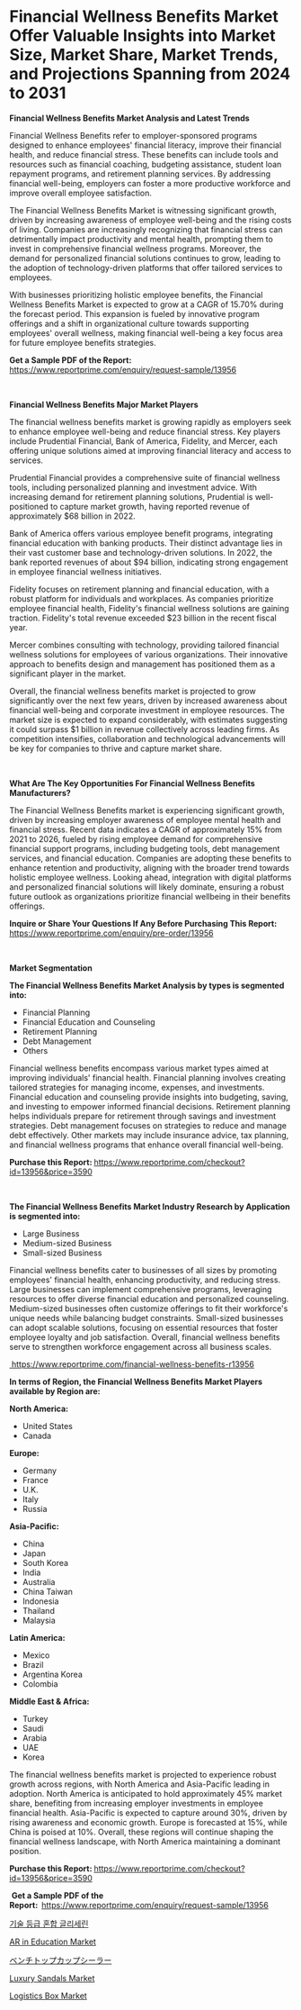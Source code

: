 <p><h1>Financial Wellness Benefits Market Offer Valuable Insights into Market Size, Market Share, Market Trends, and Projections Spanning from 2024 to 2031</h1></p><p><strong>Financial Wellness Benefits Market Analysis and Latest Trends</strong></p>
<p><p>Financial Wellness Benefits refer to employer-sponsored programs designed to enhance employees' financial literacy, improve their financial health, and reduce financial stress. These benefits can include tools and resources such as financial coaching, budgeting assistance, student loan repayment programs, and retirement planning services. By addressing financial well-being, employers can foster a more productive workforce and improve overall employee satisfaction.</p><p>The Financial Wellness Benefits Market is witnessing significant growth, driven by increasing awareness of employee well-being and the rising costs of living. Companies are increasingly recognizing that financial stress can detrimentally impact productivity and mental health, prompting them to invest in comprehensive financial wellness programs. Moreover, the demand for personalized financial solutions continues to grow, leading to the adoption of technology-driven platforms that offer tailored services to employees.</p><p>With businesses prioritizing holistic employee benefits, the Financial Wellness Benefits Market is expected to grow at a CAGR of 15.70% during the forecast period. This expansion is fueled by innovative program offerings and a shift in organizational culture towards supporting employees' overall wellness, making financial well-being a key focus area for future employee benefits strategies.</p></p>
<p><strong>Get a Sample PDF of the Report:&nbsp;</strong> <a href="https://www.reportprime.com/enquiry/request-sample/13956">https://www.reportprime.com/enquiry/request-sample/13956</a></p>
<p>&nbsp;</p>
<p><strong>Financial Wellness Benefits Major Market Players</strong></p>
<p><p>The financial wellness benefits market is growing rapidly as employers seek to enhance employee well-being and reduce financial stress. Key players include Prudential Financial, Bank of America, Fidelity, and Mercer, each offering unique solutions aimed at improving financial literacy and access to services.</p><p>Prudential Financial provides a comprehensive suite of financial wellness tools, including personalized planning and investment advice. With increasing demand for retirement planning solutions, Prudential is well-positioned to capture market growth, having reported revenue of approximately $68 billion in 2022.</p><p>Bank of America offers various employee benefit programs, integrating financial education with banking products. Their distinct advantage lies in their vast customer base and technology-driven solutions. In 2022, the bank reported revenues of about $94 billion, indicating strong engagement in employee financial wellness initiatives.</p><p>Fidelity focuses on retirement planning and financial education, with a robust platform for individuals and workplaces. As companies prioritize employee financial health, Fidelity's financial wellness solutions are gaining traction. Fidelity's total revenue exceeded $23 billion in the recent fiscal year.</p><p>Mercer combines consulting with technology, providing tailored financial wellness solutions for employees of various organizations. Their innovative approach to benefits design and management has positioned them as a significant player in the market.</p><p>Overall, the financial wellness benefits market is projected to grow significantly over the next few years, driven by increased awareness about financial well-being and corporate investment in employee resources. The market size is expected to expand considerably, with estimates suggesting it could surpass $1 billion in revenue collectively across leading firms. As competition intensifies, collaboration and technological advancements will be key for companies to thrive and capture market share.</p></p>
<p>&nbsp;</p>
<p><strong>What Are The Key Opportunities For Financial Wellness Benefits Manufacturers?</strong></p>
<p><p>The Financial Wellness Benefits market is experiencing significant growth, driven by increasing employer awareness of employee mental health and financial stress. Recent data indicates a CAGR of approximately 15% from 2021 to 2026, fueled by rising employee demand for comprehensive financial support programs, including budgeting tools, debt management services, and financial education. Companies are adopting these benefits to enhance retention and productivity, aligning with the broader trend towards holistic employee wellness. Looking ahead, integration with digital platforms and personalized financial solutions will likely dominate, ensuring a robust future outlook as organizations prioritize financial wellbeing in their benefits offerings.</p></p>
<p><strong>Inquire or Share Your Questions If Any Before Purchasing This Report:</strong> <a href="https://www.reportprime.com/enquiry/pre-order/13956">https://www.reportprime.com/enquiry/pre-order/13956</a></p>
<p>&nbsp;</p>
<p><strong>Market Segmentation</strong></p>
<p><strong>The Financial Wellness Benefits Market Analysis by types is segmented into:</strong></p>
<p><ul><li>Financial Planning</li><li>Financial Education and Counseling</li><li>Retirement Planning</li><li>Debt Management</li><li>Others</li></ul></p>
<p><p>Financial wellness benefits encompass various market types aimed at improving individuals' financial health. Financial planning involves creating tailored strategies for managing income, expenses, and investments. Financial education and counseling provide insights into budgeting, saving, and investing to empower informed financial decisions. Retirement planning helps individuals prepare for retirement through savings and investment strategies. Debt management focuses on strategies to reduce and manage debt effectively. Other markets may include insurance advice, tax planning, and financial wellness programs that enhance overall financial well-being.</p></p>
<p><strong>Purchase this Report:&nbsp;</strong><a href="https://www.reportprime.com/checkout?id=13956&price=3590">https://www.reportprime.com/checkout?id=13956&price=3590</a></p>
<p>&nbsp;</p>
<p><strong>The Financial Wellness Benefits Market Industry Research by Application is segmented into:</strong></p>
<p><ul><li>Large Business</li><li>Medium-sized Business</li><li>Small-sized Business</li></ul></p>
<p><p>Financial wellness benefits cater to businesses of all sizes by promoting employees' financial health, enhancing productivity, and reducing stress. Large businesses can implement comprehensive programs, leveraging resources to offer diverse financial education and personalized counseling. Medium-sized businesses often customize offerings to fit their workforce's unique needs while balancing budget constraints. Small-sized businesses can adopt scalable solutions, focusing on essential resources that foster employee loyalty and job satisfaction. Overall, financial wellness benefits serve to strengthen workforce engagement across all business scales.</p></p>
<p><a href="https://www.reportprime.com/financial-wellness-benefits-r13956">&nbsp;https://www.reportprime.com/financial-wellness-benefits-r13956</a></p>
<p><strong>In terms of Region, the Financial Wellness Benefits Market Players available by Region are:</strong></p>
<p>
    <p> <strong> North America: </strong>
        <ul>
            <li>United States</li>
            <li>Canada</li>
        </ul>
        </p> 
    <p> <strong> Europe: </strong>
        <ul>
            <li>Germany</li>
            <li>France</li>
            <li>U.K.</li>
            <li>Italy</li>
            <li>Russia</li>
        </ul>
        </p> 
    <p> <strong> Asia-Pacific: </strong>
        <ul>
            <li>China</li>
            <li>Japan</li>
            <li>South Korea</li>
            <li>India</li>
            <li>Australia</li>
            <li>China Taiwan</li>
            <li>Indonesia</li>
            <li>Thailand</li>
            <li>Malaysia</li>
        </ul>
        </p> 
    <p> <strong> Latin America: </strong>
        <ul>
            <li>Mexico</li>
            <li>Brazil</li>
            <li>Argentina Korea</li>
            <li>Colombia</li>
        </ul>
        </p> 
    <p> <strong> Middle East & Africa: </strong>
        <ul>
            <li>Turkey</li>
            <li>Saudi</li>
            <li>Arabia</li>
            <li>UAE</li>
            <li>Korea</li>
        </ul>
    </p>
    </p>
<p><p>The financial wellness benefits market is projected to experience robust growth across regions, with North America and Asia-Pacific leading in adoption. North America is anticipated to hold approximately 45% market share, benefiting from increasing employer investments in employee financial health. Asia-Pacific is expected to capture around 30%, driven by rising awareness and economic growth. Europe is forecasted at 15%, while China is poised at 10%. Overall, these regions will continue shaping the financial wellness landscape, with North America maintaining a dominant position.</p></p>
<p><strong>Purchase this Report: </strong><a href="https://www.reportprime.com/checkout?id=13956&price=3590">https://www.reportprime.com/checkout?id=13956&price=3590</a></p>
<p>&nbsp;<strong>Get a Sample PDF of the Report:&nbsp;&nbsp;</strong><a href="https://www.reportprime.com/enquiry/request-sample/13956">https://www.reportprime.com/enquiry/request-sample/13956</a></p>
<p><strong></strong></p>
<p><p><a href="https://medium.com/@reyeshowell_6566/%EC%84%B8%EA%B3%84-technical-grade-mixed-glycerin-market-%EC%9D%80-2024%EC%97%90%EC%84%9C-2031%EB%A1%9C-%EC%97%B0%ED%8F%89%EA%B7%A0-%EC%A6%9D%EA%B0%80%EC%9C%A8%EC%9D%84-%EB%B3%B4%EC%9D%BC-%EA%B2%83%EC%9C%BC%EB%A1%9C-%EC%98%88%EC%83%81%EB%90%A9%EB%8B%88%EB%8B%A4-a5c454d0262e">기술 등급 혼합 글리세린</a></p><p><a href="https://github.com/RoseBoyd475/Market-Research-Report-List-1/blob/main/ar-in-education-market.md">AR in Education Market</a></p><p><a href="https://medium.com/@titusboyer1/bench-top-cup-sealer-market-%E3%81%AE%E3%82%B0%E3%83%AD%E3%83%BC%E3%83%90%E3%83%AB%E5%B8%82%E5%A0%B4%E6%A6%82%E8%A6%81%E3%81%AF-%E4%B8%96%E7%95%8C%E3%81%8A%E3%82%88%E3%81%B3%E4%B8%BB%E8%A6%81%E5%B8%82%E5%A0%B4%E3%81%AB%E3%81%8A%E3%81%91%E3%82%8B%E6%A5%AD%E7%95%8C%E3%81%AB%E5%BD%B1%E9%9F%BF%E3%82%92%E4%B8%8E%E3%81%88%E3%82%8B%E4%B8%BB%E8%A6%81%E3%81%AA%E3%83%88%E3%83%AC%E3%83%B3%E3%83%89%E3%81%AB%E3%81%A4%E3%81%84%E3%81%A6-%E7%8B%AC%E8%87%AA%E3%81%AE%E8%A6%96%E7%82%B9%E3%82%92%E6%8F%90%E4%BE%9B%E3%81%97%E3%81%BE%E3%81%99-3003daf21ec0">ベンチトップカップシーラー</a></p><p><a href="https://www.linkedin.com/pulse/luxury-sandals-market-forecast-global-trends-analysis-8rkjc?trackingId=GMcc0GW8RvytAeMVisY4Zw%3D%3D">Luxury Sandals Market</a></p><p><a href="https://www.linkedin.com/pulse/global-logistics-box-market-opportunities-challenges2024-2031-dxu0c?trackingId=BNmji6H8TEOi%2Bsbkm9fgew%3D%3D">Logistics Box Market</a></p></p>